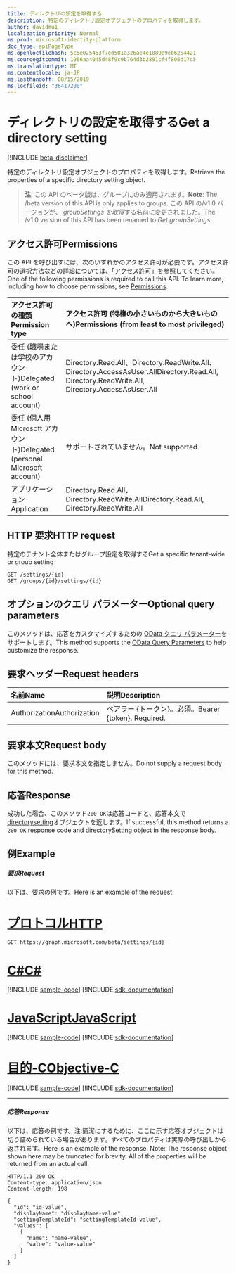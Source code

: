 ```yaml
---
title: ディレクトリの設定を取得する
description: 特定のディレクトリ設定オブジェクトのプロパティを取得します。
author: davidmu1
localization_priority: Normal
ms.prod: microsoft-identity-platform
doc_type: apiPageType
ms.openlocfilehash: 5c5e025453f7ed501a326ae4e1089e9eb6254421
ms.sourcegitcommit: 1066aa4045d48f9c9b764d3b2891cf4f806d17d5
ms.translationtype: MT
ms.contentlocale: ja-JP
ms.lasthandoff: 08/15/2019
ms.locfileid: "36417200"
---
```

# <a name="get-a-directory-setting"></a><span data-ttu-id="63a03-103">ディレクトリの設定を取得する</span><span class="sxs-lookup"><span data-stu-id="63a03-103">Get a directory setting</span></span>

[!INCLUDE [beta-disclaimer](../../includes/beta-disclaimer.md)]

<span data-ttu-id="63a03-104">特定のディレクトリ設定オブジェクトのプロパティを取得します。</span><span class="sxs-lookup"><span data-stu-id="63a03-104">Retrieve the properties of a specific directory setting object.</span></span>

> <span data-ttu-id="63a03-105">**注**: この API のベータ版は、グループにのみ適用されます。</span><span class="sxs-lookup"><span data-stu-id="63a03-105">**Note**: The /beta version of this API is only applies to groups.</span></span> <span data-ttu-id="63a03-106">この API の/v1.0 バージョンが、 *groupSettings を取得*する名前に変更されました。</span><span class="sxs-lookup"><span data-stu-id="63a03-106">The /v1.0 version of this API has been renamed to *Get groupSettings*.</span></span>

## <a name="permissions"></a><span data-ttu-id="63a03-107">アクセス許可</span><span class="sxs-lookup"><span data-stu-id="63a03-107">Permissions</span></span>
<span data-ttu-id="63a03-p102">この API を呼び出すには、次のいずれかのアクセス許可が必要です。アクセス許可の選択方法などの詳細については、「[アクセス許可](/graph/permissions-reference)」を参照してください。</span><span class="sxs-lookup"><span data-stu-id="63a03-p102">One of the following permissions is required to call this API. To learn more, including how to choose permissions, see [Permissions](/graph/permissions-reference).</span></span>

|<span data-ttu-id="63a03-110">アクセス許可の種類</span><span class="sxs-lookup"><span data-stu-id="63a03-110">Permission type</span></span>      | <span data-ttu-id="63a03-111">アクセス許可 (特権の小さいものから大きいものへ)</span><span class="sxs-lookup"><span data-stu-id="63a03-111">Permissions (from least to most privileged)</span></span>              |
|:--------------------|:---------------------------------------------------------|
|<span data-ttu-id="63a03-112">委任 (職場または学校のアカウント)</span><span class="sxs-lookup"><span data-stu-id="63a03-112">Delegated (work or school account)</span></span> | <span data-ttu-id="63a03-113">Directory.Read.All、Directory.ReadWrite.All、Directory.AccessAsUser.All</span><span class="sxs-lookup"><span data-stu-id="63a03-113">Directory.Read.All, Directory.ReadWrite.All, Directory.AccessAsUser.All</span></span>    |
|<span data-ttu-id="63a03-114">委任 (個人用 Microsoft アカウント)</span><span class="sxs-lookup"><span data-stu-id="63a03-114">Delegated (personal Microsoft account)</span></span> | <span data-ttu-id="63a03-115">サポートされていません。</span><span class="sxs-lookup"><span data-stu-id="63a03-115">Not supported.</span></span>    |
|<span data-ttu-id="63a03-116">アプリケーション</span><span class="sxs-lookup"><span data-stu-id="63a03-116">Application</span></span> | <span data-ttu-id="63a03-117">Directory.Read.All、Directory.ReadWrite.All</span><span class="sxs-lookup"><span data-stu-id="63a03-117">Directory.Read.All, Directory.ReadWrite.All</span></span> |

## <a name="http-request"></a><span data-ttu-id="63a03-118">HTTP 要求</span><span class="sxs-lookup"><span data-stu-id="63a03-118">HTTP request</span></span>
<!-- { "blockType": "ignored" } -->
<span data-ttu-id="63a03-119">特定のテナント全体またはグループ設定を取得する</span><span class="sxs-lookup"><span data-stu-id="63a03-119">Get a specific tenant-wide or group setting</span></span>
```http
GET /settings/{id}
GET /groups/{id}/settings/{id}
```
## <a name="optional-query-parameters"></a><span data-ttu-id="63a03-120">オプションのクエリ パラメーター</span><span class="sxs-lookup"><span data-stu-id="63a03-120">Optional query parameters</span></span>
<span data-ttu-id="63a03-121">このメソッドは、応答をカスタマイズするための [OData クエリ パラメーター](https://developer.microsoft.com/graph/docs/concepts/query_parameters)をサポートします。</span><span class="sxs-lookup"><span data-stu-id="63a03-121">This method supports the [OData Query Parameters](https://developer.microsoft.com/graph/docs/concepts/query_parameters) to help customize the response.</span></span>

## <a name="request-headers"></a><span data-ttu-id="63a03-122">要求ヘッダー</span><span class="sxs-lookup"><span data-stu-id="63a03-122">Request headers</span></span>
| <span data-ttu-id="63a03-123">名前</span><span class="sxs-lookup"><span data-stu-id="63a03-123">Name</span></span>      |<span data-ttu-id="63a03-124">説明</span><span class="sxs-lookup"><span data-stu-id="63a03-124">Description</span></span>|
|:----------|:----------|
| <span data-ttu-id="63a03-125">Authorization</span><span class="sxs-lookup"><span data-stu-id="63a03-125">Authorization</span></span>  | <span data-ttu-id="63a03-p103">ベアラー {トークン}。必須。</span><span class="sxs-lookup"><span data-stu-id="63a03-p103">Bearer {token}. Required.</span></span>|

## <a name="request-body"></a><span data-ttu-id="63a03-128">要求本文</span><span class="sxs-lookup"><span data-stu-id="63a03-128">Request body</span></span>
<span data-ttu-id="63a03-129">このメソッドには、要求本文を指定しません。</span><span class="sxs-lookup"><span data-stu-id="63a03-129">Do not supply a request body for this method.</span></span>

## <a name="response"></a><span data-ttu-id="63a03-130">応答</span><span class="sxs-lookup"><span data-stu-id="63a03-130">Response</span></span>

<span data-ttu-id="63a03-131">成功した場合、このメソッド`200 OK`は応答コードと、応答本文で[directorysetting](../resources/directorysetting.md)オブジェクトを返します。</span><span class="sxs-lookup"><span data-stu-id="63a03-131">If successful, this method returns a `200 OK` response code and [directorySetting](../resources/directorysetting.md) object in the response body.</span></span>
## <a name="example"></a><span data-ttu-id="63a03-132">例</span><span class="sxs-lookup"><span data-stu-id="63a03-132">Example</span></span>
##### <a name="request"></a><span data-ttu-id="63a03-133">要求</span><span class="sxs-lookup"><span data-stu-id="63a03-133">Request</span></span>
<span data-ttu-id="63a03-134">以下は、要求の例です。</span><span class="sxs-lookup"><span data-stu-id="63a03-134">Here is an example of the request.</span></span>

# <a name="httptabhttp"></a>[<span data-ttu-id="63a03-135">プロトコル</span><span class="sxs-lookup"><span data-stu-id="63a03-135">HTTP</span></span>](#tab/http)
<!-- {
  "blockType": "request",
  "name": "get_directorysetting"
}-->
```http
GET https://graph.microsoft.com/beta/settings/{id}
```
# <a name="ctabcsharp"></a>[<span data-ttu-id="63a03-136">C#</span><span class="sxs-lookup"><span data-stu-id="63a03-136">C#</span></span>](#tab/csharp)
[!INCLUDE [sample-code](../includes/snippets/csharp/get-directorysetting-csharp-snippets.md)]
[!INCLUDE [sdk-documentation](../includes/snippets/snippets-sdk-documentation-link.md)]

# <a name="javascripttabjavascript"></a>[<span data-ttu-id="63a03-137">JavaScript</span><span class="sxs-lookup"><span data-stu-id="63a03-137">JavaScript</span></span>](#tab/javascript)
[!INCLUDE [sample-code](../includes/snippets/javascript/get-directorysetting-javascript-snippets.md)]
[!INCLUDE [sdk-documentation](../includes/snippets/snippets-sdk-documentation-link.md)]

# <a name="objective-ctabobjc"></a>[<span data-ttu-id="63a03-138">目的-C</span><span class="sxs-lookup"><span data-stu-id="63a03-138">Objective-C</span></span>](#tab/objc)
[!INCLUDE [sample-code](../includes/snippets/objc/get-directorysetting-objc-snippets.md)]
[!INCLUDE [sdk-documentation](../includes/snippets/snippets-sdk-documentation-link.md)]

---

##### <a name="response"></a><span data-ttu-id="63a03-139">応答</span><span class="sxs-lookup"><span data-stu-id="63a03-139">Response</span></span>
<span data-ttu-id="63a03-p104">以下は、応答の例です。注:簡潔にするために、ここに示す応答オブジェクトは切り詰められている場合があります。すべてのプロパティは実際の呼び出しから返されます。</span><span class="sxs-lookup"><span data-stu-id="63a03-p104">Here is an example of the response. Note: The response object shown here may be truncated for brevity. All of the properties will be returned from an actual call.</span></span>
<!-- {
  "blockType": "response",
  "truncated": true,
  "@odata.type": "microsoft.graph.directorySetting"
} -->
```http
HTTP/1.1 200 OK
Content-type: application/json
Content-length: 198

{
  "id": "id-value",
  "displayName": "displayName-value",
  "settingTemplateId": "settingTemplateId-value",
  "values": [
    {
      "name": "name-value",
      "value": "value-value"
    }
  ]
}
```

<!-- uuid: 8fcb5dbc-d5aa-4681-8e31-b001d5168d79
2015-10-25 14:57:30 UTC -->
<!--
{
  "type": "#page.annotation",
  "description": "Get directorySetting",
  "keywords": "",
  "section": "documentation",
  "tocPath": "",
  "suppressions": [
  ]
}
-->
